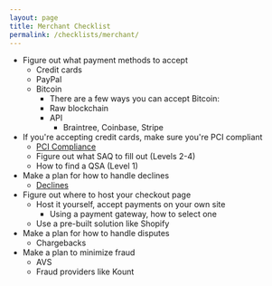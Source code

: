 ```yaml
---
layout: page
title: Merchant Checklist
permalink: /checklists/merchant/
---
```


- Figure out what payment methods to accept
  - Credit cards
  - PayPal
  - Bitcoin
    - There are a few ways you can accept Bitcoin:
    - Raw blockchain
    - API
      - Braintree, Coinbase, Stripe
- If you're accepting credit cards, make sure you're PCI compliant
  - [PCI Compliance](/payment-cards/pci-compliance/)
  - Figure out what SAQ to fill out (Levels 2-4)
  - How to find a QSA (Level 1)
- Make a plan for how to handle declines
  - [Declines](/payment-cards/declines/)
- Figure out where to host your checkout page
  - Host it yourself, accept payments on your own site
    - Using a payment gateway, how to select one
  - Use a pre-built solution like Shopify
- Make a plan for how to handle disputes
  - Chargebacks
- Make a plan to minimize fraud
  - AVS
  - Fraud providers like Kount
